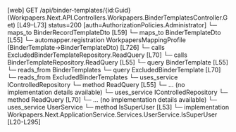 [web] GET /api/binder-templates/{id:Guid}  (Workpapers.Next.API.Controllers.Workpapers.BinderTemplatesController.Get)  [L49–L73] status=200 [auth=AuthorizationPolicies.Administrator]
  └─ maps_to BinderRecordTemplateDto [L59]
  └─ maps_to BinderTemplateDto [L55]
    └─ automapper.registration WorkpapersMappingProfile (BinderTemplate->BinderTemplateDto) [L726]
  └─ calls ExcludedBinderTemplateRepository.ReadQuery [L70]
  └─ calls BinderTemplateRepository.ReadQuery [L55]
  └─ query BinderTemplate [L55]
    └─ reads_from BinderTemplates
  └─ query ExcludedBinderTemplate [L70]
    └─ reads_from ExcludedBinderTemplates
  └─ uses_service IControlledRepository<BinderTemplate>
    └─ method ReadQuery [L55]
      └─ ... (no implementation details available)
  └─ uses_service IControlledRepository<ExcludedBinderTemplate>
    └─ method ReadQuery [L70]
      └─ ... (no implementation details available)
  └─ uses_service UserService
    └─ method IsSuperUser [L53]
      └─ implementation Workpapers.Next.ApplicationService.Services.UserService.IsSuperUser [L20-L295]

